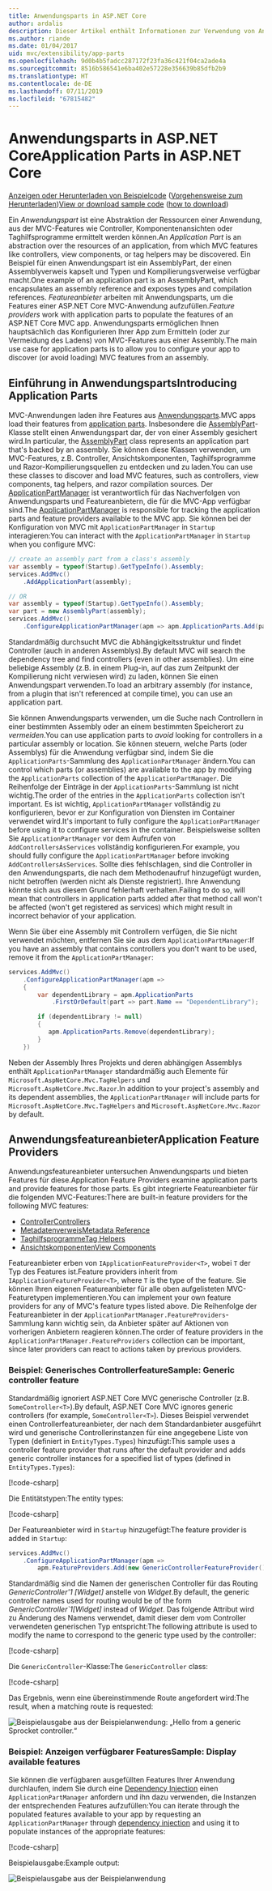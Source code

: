 ```yaml
---
title: Anwendungsparts in ASP.NET Core
author: ardalis
description: Dieser Artikel enthält Informationen zur Verwendung von Anwendungsparts, die Abstraktionen der Ressourcen einer Anwendung sind, damit Sie Features ermitteln oder das Laden von Features aus einer Assembly verhindern können.
ms.author: riande
ms.date: 01/04/2017
uid: mvc/extensibility/app-parts
ms.openlocfilehash: 9d0b4b5fadcc287172f23fa36c421f04ca2ade4a
ms.sourcegitcommit: 8516b586541e6ba402e57228e356639b85dfb2b9
ms.translationtype: HT
ms.contentlocale: de-DE
ms.lasthandoff: 07/11/2019
ms.locfileid: "67815482"
---
```

# <a name="application-parts-in-aspnet-core"></a><span data-ttu-id="d8b6a-103">Anwendungsparts in ASP.NET Core</span><span class="sxs-lookup"><span data-stu-id="d8b6a-103">Application Parts in ASP.NET Core</span></span>

<span data-ttu-id="d8b6a-104">[Anzeigen oder Herunterladen von Beispielcode](https://github.com/aspnet/AspNetCore.Docs/tree/master/aspnetcore/mvc/advanced/app-parts/sample) ([Vorgehensweise zum Herunterladen](xref:index#how-to-download-a-sample))</span><span class="sxs-lookup"><span data-stu-id="d8b6a-104">[View or download sample code](https://github.com/aspnet/AspNetCore.Docs/tree/master/aspnetcore/mvc/advanced/app-parts/sample) ([how to download](xref:index#how-to-download-a-sample))</span></span>

<span data-ttu-id="d8b6a-105">Ein *Anwendungspart* ist eine Abstraktion der Ressourcen einer Anwendung, aus der MVC-Features wie Controller, Komponentenansichten oder Taghilfsprogramme ermittelt werden können.</span><span class="sxs-lookup"><span data-stu-id="d8b6a-105">An *Application Part* is an abstraction over the resources of an application, from which MVC features like controllers, view components, or tag helpers may be discovered.</span></span> <span data-ttu-id="d8b6a-106">Ein Beispiel für einen Anwendungspart ist ein AssemblyPart, der einen Assemblyverweis kapselt und Typen und Kompilierungsverweise verfügbar macht.</span><span class="sxs-lookup"><span data-stu-id="d8b6a-106">One example of an application part is an AssemblyPart, which encapsulates an assembly reference and exposes types and compilation references.</span></span> <span data-ttu-id="d8b6a-107">*Featureanbieter* arbeiten mit Anwendungsparts, um die Features einer ASP.NET Core MVC-Anwendung aufzufüllen.</span><span class="sxs-lookup"><span data-stu-id="d8b6a-107">*Feature providers* work with application parts to populate the features of an ASP.NET Core MVC app.</span></span> <span data-ttu-id="d8b6a-108">Anwendungsparts ermöglichen Ihnen hauptsächlich das Konfigurieren Ihrer App zum Ermitteln (oder zur Vermeidung des Ladens) von MVC-Features aus einer Assembly.</span><span class="sxs-lookup"><span data-stu-id="d8b6a-108">The main use case for application parts is to allow you to configure your app to discover (or avoid loading) MVC features from an assembly.</span></span>

## <a name="introducing-application-parts"></a><span data-ttu-id="d8b6a-109">Einführung in Anwendungsparts</span><span class="sxs-lookup"><span data-stu-id="d8b6a-109">Introducing Application Parts</span></span>

<span data-ttu-id="d8b6a-110">MVC-Anwendungen laden ihre Features aus [Anwendungsparts](/dotnet/api/microsoft.aspnetcore.mvc.applicationparts.applicationpart).</span><span class="sxs-lookup"><span data-stu-id="d8b6a-110">MVC apps load their features from [application parts](/dotnet/api/microsoft.aspnetcore.mvc.applicationparts.applicationpart).</span></span> <span data-ttu-id="d8b6a-111">Insbesondere die [AssemblyPart](/dotnet/api/microsoft.aspnetcore.mvc.applicationparts.assemblypart)-Klasse stellt einen Anwendungspart dar, der von einer Assembly gesichert wird.</span><span class="sxs-lookup"><span data-stu-id="d8b6a-111">In particular, the [AssemblyPart](/dotnet/api/microsoft.aspnetcore.mvc.applicationparts.assemblypart) class represents an application part that's backed by an assembly.</span></span> <span data-ttu-id="d8b6a-112">Sie können diese Klassen verwenden, um MVC-Features, z.B. Controller, Ansichtskomponenten, Taghilfsprogramme und Razor-Kompilierungsquellen zu entdecken und zu laden.</span><span class="sxs-lookup"><span data-stu-id="d8b6a-112">You can use these classes to discover and load MVC features, such as controllers, view components, tag helpers, and razor compilation sources.</span></span> <span data-ttu-id="d8b6a-113">Der [ApplicationPartManager](/dotnet/api/microsoft.aspnetcore.mvc.applicationparts.applicationpartmanager) ist verantwortlich für das Nachverfolgen von Anwendungsparts und Featureanbietern, die für die MVC-App verfügbar sind.</span><span class="sxs-lookup"><span data-stu-id="d8b6a-113">The [ApplicationPartManager](/dotnet/api/microsoft.aspnetcore.mvc.applicationparts.applicationpartmanager) is responsible for tracking the application parts and feature providers available to the MVC app.</span></span> <span data-ttu-id="d8b6a-114">Sie können bei der Konfiguration von MVC mit `ApplicationPartManager` in `Startup` interagieren:</span><span class="sxs-lookup"><span data-stu-id="d8b6a-114">You can interact with the `ApplicationPartManager` in `Startup` when you configure MVC:</span></span>

```csharp
// create an assembly part from a class's assembly
var assembly = typeof(Startup).GetTypeInfo().Assembly;
services.AddMvc()
    .AddApplicationPart(assembly);

// OR
var assembly = typeof(Startup).GetTypeInfo().Assembly;
var part = new AssemblyPart(assembly);
services.AddMvc()
    .ConfigureApplicationPartManager(apm => apm.ApplicationParts.Add(part));
```

<span data-ttu-id="d8b6a-115">Standardmäßig durchsucht MVC die Abhängigkeitsstruktur und findet Controller (auch in anderen Assemblys).</span><span class="sxs-lookup"><span data-stu-id="d8b6a-115">By default MVC will search the dependency tree and find controllers (even in other assemblies).</span></span> <span data-ttu-id="d8b6a-116">Um eine beliebige Assembly (z.B. in einem Plug-in, auf das zum Zeitpunkt der Kompilierung nicht verwiesen wird) zu laden, können Sie einen Anwendungspart verwenden.</span><span class="sxs-lookup"><span data-stu-id="d8b6a-116">To load an arbitrary assembly (for instance, from a plugin that isn't referenced at compile time), you can use an application part.</span></span>

<span data-ttu-id="d8b6a-117">Sie können Anwendungsparts verwenden, um die Suche nach Controllern in einer bestimmten Assembly oder an einem bestimmten Speicherort zu *vermeiden*.</span><span class="sxs-lookup"><span data-stu-id="d8b6a-117">You can use application parts to *avoid* looking for controllers in a particular assembly or location.</span></span> <span data-ttu-id="d8b6a-118">Sie können steuern, welche Parts (oder Assemblys) für die Anwendung verfügbar sind, indem Sie die `ApplicationParts`-Sammlung des `ApplicationPartManager` ändern.</span><span class="sxs-lookup"><span data-stu-id="d8b6a-118">You can control which parts (or assemblies) are available to the app by modifying the `ApplicationParts` collection of the `ApplicationPartManager`.</span></span> <span data-ttu-id="d8b6a-119">Die Reihenfolge der Einträge in der `ApplicationParts`-Sammlung ist nicht wichtig.</span><span class="sxs-lookup"><span data-stu-id="d8b6a-119">The order of the entries in the `ApplicationParts` collection isn't important.</span></span> <span data-ttu-id="d8b6a-120">Es ist wichtig, `ApplicationPartManager` vollständig zu konfigurieren, bevor er zur Konfiguration von Diensten im Container verwendet wird.</span><span class="sxs-lookup"><span data-stu-id="d8b6a-120">It's important to fully configure the `ApplicationPartManager` before using it to configure services in the container.</span></span> <span data-ttu-id="d8b6a-121">Beispielsweise sollten Sie `ApplicationPartManager` vor dem Aufrufen von `AddControllersAsServices` vollständig konfigurieren.</span><span class="sxs-lookup"><span data-stu-id="d8b6a-121">For example, you should fully configure the `ApplicationPartManager` before invoking `AddControllersAsServices`.</span></span> <span data-ttu-id="d8b6a-122">Sollte dies fehlschlagen, sind die Controller in den Anwendungsparts, die nach dem Methodenaufruf hinzugefügt wurden, nicht betroffen (werden nicht als Dienste registriert). Ihre Anwendung könnte sich aus diesem Grund fehlerhaft verhalten.</span><span class="sxs-lookup"><span data-stu-id="d8b6a-122">Failing to do so, will mean that controllers in application parts added after that method call won't be affected (won't get registered as services) which might result in incorrect behavior of your application.</span></span>

<span data-ttu-id="d8b6a-123">Wenn Sie über eine Assembly mit Controllern verfügen, die Sie nicht verwendet möchten, entfernen Sie sie aus dem `ApplicationPartManager`:</span><span class="sxs-lookup"><span data-stu-id="d8b6a-123">If you have an assembly that contains controllers you don't want to be used, remove it from the `ApplicationPartManager`:</span></span>

```csharp
services.AddMvc()
    .ConfigureApplicationPartManager(apm =>
    {
        var dependentLibrary = apm.ApplicationParts
            .FirstOrDefault(part => part.Name == "DependentLibrary");

        if (dependentLibrary != null)
        {
           apm.ApplicationParts.Remove(dependentLibrary);
        }
    })
```

<span data-ttu-id="d8b6a-124">Neben der Assembly Ihres Projekts und deren abhängigen Assemblys enthält `ApplicationPartManager` standardmäßig auch Elemente für `Microsoft.AspNetCore.Mvc.TagHelpers` und `Microsoft.AspNetCore.Mvc.Razor`.</span><span class="sxs-lookup"><span data-stu-id="d8b6a-124">In addition to your project's assembly and its dependent assemblies, the `ApplicationPartManager` will include parts for `Microsoft.AspNetCore.Mvc.TagHelpers` and `Microsoft.AspNetCore.Mvc.Razor` by default.</span></span>

## <a name="application-feature-providers"></a><span data-ttu-id="d8b6a-125">Anwendungsfeatureanbieter</span><span class="sxs-lookup"><span data-stu-id="d8b6a-125">Application Feature Providers</span></span>

<span data-ttu-id="d8b6a-126">Anwendungsfeatureanbieter untersuchen Anwendungsparts und bieten Features für diese.</span><span class="sxs-lookup"><span data-stu-id="d8b6a-126">Application Feature Providers examine application parts and provide features for those parts.</span></span> <span data-ttu-id="d8b6a-127">Es gibt integrierte Featureanbieter für die folgenden MVC-Features:</span><span class="sxs-lookup"><span data-stu-id="d8b6a-127">There are built-in feature providers for the following MVC features:</span></span>

* [<span data-ttu-id="d8b6a-128">Controller</span><span class="sxs-lookup"><span data-stu-id="d8b6a-128">Controllers</span></span>](/dotnet/api/microsoft.aspnetcore.mvc.controllers.controllerfeatureprovider)
* [<span data-ttu-id="d8b6a-129">Metadatenverweis</span><span class="sxs-lookup"><span data-stu-id="d8b6a-129">Metadata Reference</span></span>](/dotnet/api/microsoft.aspnetcore.mvc.razor.compilation.metadatareferencefeatureprovider)
* [<span data-ttu-id="d8b6a-130">Taghilfsprogramme</span><span class="sxs-lookup"><span data-stu-id="d8b6a-130">Tag Helpers</span></span>](/dotnet/api/microsoft.aspnetcore.mvc.razor.taghelpers.taghelperfeatureprovider)
* [<span data-ttu-id="d8b6a-131">Ansichtskomponenten</span><span class="sxs-lookup"><span data-stu-id="d8b6a-131">View Components</span></span>](/dotnet/api/microsoft.aspnetcore.mvc.viewcomponents.viewcomponentfeatureprovider)

<span data-ttu-id="d8b6a-132">Featureanbieter erben von `IApplicationFeatureProvider<T>`, wobei `T` der Typ des Features ist.</span><span class="sxs-lookup"><span data-stu-id="d8b6a-132">Feature providers inherit from `IApplicationFeatureProvider<T>`, where `T` is the type of the feature.</span></span> <span data-ttu-id="d8b6a-133">Sie können Ihren eigenen Featureanbieter für alle oben aufgelisteten MVC-Featuretypen implementieren.</span><span class="sxs-lookup"><span data-stu-id="d8b6a-133">You can implement your own feature providers for any of MVC's feature types listed above.</span></span> <span data-ttu-id="d8b6a-134">Die Reihenfolge der Featureanbieter in der `ApplicationPartManager.FeatureProviders`-Sammlung kann wichtig sein, da Anbieter später auf Aktionen von vorherigen Anbietern reagieren können.</span><span class="sxs-lookup"><span data-stu-id="d8b6a-134">The order of feature providers in the `ApplicationPartManager.FeatureProviders` collection can be important, since later providers can react to actions taken by previous providers.</span></span>

### <a name="sample-generic-controller-feature"></a><span data-ttu-id="d8b6a-135">Beispiel: Generisches Controllerfeature</span><span class="sxs-lookup"><span data-stu-id="d8b6a-135">Sample: Generic controller feature</span></span>

<span data-ttu-id="d8b6a-136">Standardmäßig ignoriert ASP.NET Core MVC generische Controller (z.B. `SomeController<T>`).</span><span class="sxs-lookup"><span data-stu-id="d8b6a-136">By default, ASP.NET Core MVC ignores generic controllers (for example, `SomeController<T>`).</span></span> <span data-ttu-id="d8b6a-137">Dieses Beispiel verwendet einen Controllerfeatureanbieter, der nach dem Standardanbieter ausgeführt wird und generische Controllerinstanzen für eine angegebene Liste von Typen (definiert in `EntityTypes.Types`) hinzufügt:</span><span class="sxs-lookup"><span data-stu-id="d8b6a-137">This sample uses a controller feature provider that runs after the default provider and adds generic controller instances for a specified list of types (defined in `EntityTypes.Types`):</span></span>

[!code-csharp[](./app-parts/sample/AppPartsSample/GenericControllerFeatureProvider.cs?highlight=13&range=18-36)]

<span data-ttu-id="d8b6a-138">Die Entitätstypen:</span><span class="sxs-lookup"><span data-stu-id="d8b6a-138">The entity types:</span></span>

[!code-csharp[](./app-parts/sample/AppPartsSample/Model/EntityTypes.cs?range=6-16)]

<span data-ttu-id="d8b6a-139">Der Featureanbieter wird in `Startup` hinzugefügt:</span><span class="sxs-lookup"><span data-stu-id="d8b6a-139">The feature provider is added in `Startup`:</span></span>

```csharp
services.AddMvc()
    .ConfigureApplicationPartManager(apm => 
        apm.FeatureProviders.Add(new GenericControllerFeatureProvider()));
```

<span data-ttu-id="d8b6a-140">Standardmäßig sind die Namen der generischen Controller für das Routing *GenericController'1 [Widget]* anstelle von *Widget*.</span><span class="sxs-lookup"><span data-stu-id="d8b6a-140">By default, the generic controller names used for routing would be of the form *GenericController\`1[Widget]* instead of *Widget*.</span></span> <span data-ttu-id="d8b6a-141">Das folgende Attribut wird zu Änderung des Namens verwendet, damit dieser dem vom Controller verwendeten generischen Typ entspricht:</span><span class="sxs-lookup"><span data-stu-id="d8b6a-141">The following attribute is used to modify the name to correspond to the generic type used by the controller:</span></span>

[!code-csharp[](./app-parts/sample/AppPartsSample/GenericControllerNameConvention.cs)]

<span data-ttu-id="d8b6a-142">Die `GenericController`-Klasse:</span><span class="sxs-lookup"><span data-stu-id="d8b6a-142">The `GenericController` class:</span></span>

[!code-csharp[](./app-parts/sample/AppPartsSample/GenericController.cs?highlight=5-6)]

<span data-ttu-id="d8b6a-143">Das Ergebnis, wenn eine übereinstimmende Route angefordert wird:</span><span class="sxs-lookup"><span data-stu-id="d8b6a-143">The result, when a matching route is requested:</span></span>

![Beispielausgabe aus der Beispielanwendung: „Hello from a generic Sprocket controller.“](app-parts/_static/generic-controller.png)

### <a name="sample-display-available-features"></a><span data-ttu-id="d8b6a-145">Beispiel: Anzeigen verfügbarer Features</span><span class="sxs-lookup"><span data-stu-id="d8b6a-145">Sample: Display available features</span></span>

<span data-ttu-id="d8b6a-146">Sie können die verfügbaren ausgefüllten Features Ihrer Anwendung durchlaufen, indem Sie durch eine [Dependency Injection](../../fundamentals/dependency-injection.md) einen `ApplicationPartManager` anfordern und ihn dazu verwenden, die Instanzen der entsprechenden Features aufzufüllen:</span><span class="sxs-lookup"><span data-stu-id="d8b6a-146">You can iterate through the populated features available to your app by requesting an `ApplicationPartManager` through [dependency injection](../../fundamentals/dependency-injection.md) and using it to populate instances of the appropriate features:</span></span>

[!code-csharp[](./app-parts/sample/AppPartsSample/Controllers/FeaturesController.cs?highlight=16,25-27)]

<span data-ttu-id="d8b6a-147">Beispielausgabe:</span><span class="sxs-lookup"><span data-stu-id="d8b6a-147">Example output:</span></span>

![Beispielausgabe aus der Beispielanwendung](app-parts/_static/available-features.png)
